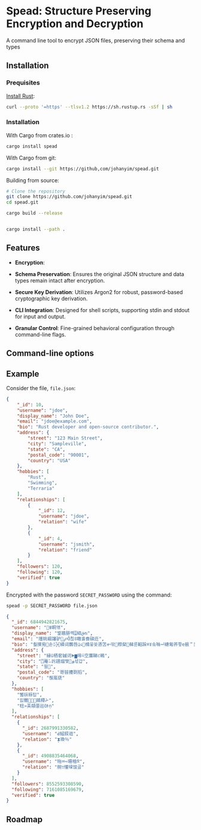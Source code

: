 # Spead: Structure Preserving Encryption and Decryption

A command line tool to encrypt JSON files, preserving their schema and types

## Installation

### Prequisites

[Install Rust](https://rust-lang.org/tools/install/):

```sh
curl --proto '=https' --tlsv1.2 https://sh.rustup.rs -sSf | sh
```


### Installation

With Cargo from crates.io :

```sh
cargo install spead
```

With Cargo from git:

```sh
cargo install --git https://github,com/johanyim/spead.git
```


Building from source:
```sh
# Clone the repository
git clone https://github.com/johanyim/spead.git
cd spead.git

cargo build --release


cargo install --path .
```


## Features

- **Encryption**: 

- **Schema Preservation**: Ensures the original JSON structure and data types remain intact after encryption.

- **Secure Key Derivation**: Utilizes Argon2 for robust, password-based cryptographic key derivation.

- **CLI Integration**: Designed for shell scripts, supporting stdin and stdout for input and output.

- **Granular Control**: Fine-grained behavioral configuration through command-line flags.

## Command-line options




## Example





Consider the file, `file.json`:

```json
{
    "_id": 10,
    "username": "jdoe",
    "display_name": "John Doe",
    "email": "jdoe@example.com",
    "bio": "Rust developer and open-source contributor.",
    "address": {
        "street": "123 Main Street",
        "city": "Sampleville",
        "state": "CA",
        "postal_code": "90001",
        "country": "USA"
    },
    "hobbies": [
        "Rust",
        "Swimming",
        "Terraria"
    ],
    "relationships": [
        {
            "_id": 12,
            "username": "jdoe",
            "relation": "wife"
        },
        {
            "_id": 4,
            "username": "jsmith",
            "relation": "friend"
        }
    ],
    "followers": 120,
    "following": 120,
    "verified": true
}
```

Encrypted with the password `SECRET_PASSWORD` using the command:

```sh
spead -p SECRET_PASSWORD file.json
```


```json
{
  "_id": 6844942821675,
  "username": "ꍔ眮얚",
  "display_name": "벭牆腓롁⍗絔قથ",
  "email": "瓁晀崓讅驴ࢫቦỖ흱ꁤ䁶홀飬磌迕",
  "bio": "춾撲㫄솓ඊ⯘繢词䴐唇Ʇ᥌檎읗쏮懣笘ቍ딲穄梷㣈룬輡跺ꉈꃿ솤噝ᆗ繐匍荞쬫e䉈＂꺓䅾",
  "address": {
    "street": "縁ꐎ䄽㚚鏚诃ᗙ▆啼⩯空薕睇ꊐ鵐",
    "city": "⍞蓭⠥䚷䟍䝀쨏঱த셗걉",
    "state": "읠",
    "postal_code": "嵜暜攓㓸搯",
    "country": "풵嵐褎"
  },
  "hobbies": [
    "뺊祅栐탑",
    "짌闣੿࿲鷗䊤ᔴ",
    "稔»㺯頯쬴巡ᣲṇ"
  ],
  "relationships": [
    {
      "_id": 2687991330582,
      "username": "ꓒ鯭鋄㸖",
      "relation": "̞⧗瑍％"
    },
    {
      "_id": 4908835464068,
      "username": "㸱ᢁ➺珊棔ᘝ",
      "relation": "䑱ত懽墚馂곯"
    }
  ],
  "followers": 8552593308590,
  "following": 7161085169679,
  "verified": true
}
```


## Roadmap







